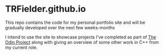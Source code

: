 # TRFielder.github.io

This repo contains the code for my personal portfolio site and will be gradually developed over the next few weeks-months

I intend to use the site to showcase projects I've completed as part of [The Odin Project](https://www.theodinproject.com/) along with giving an overview of some other work in C++ from my current role.
